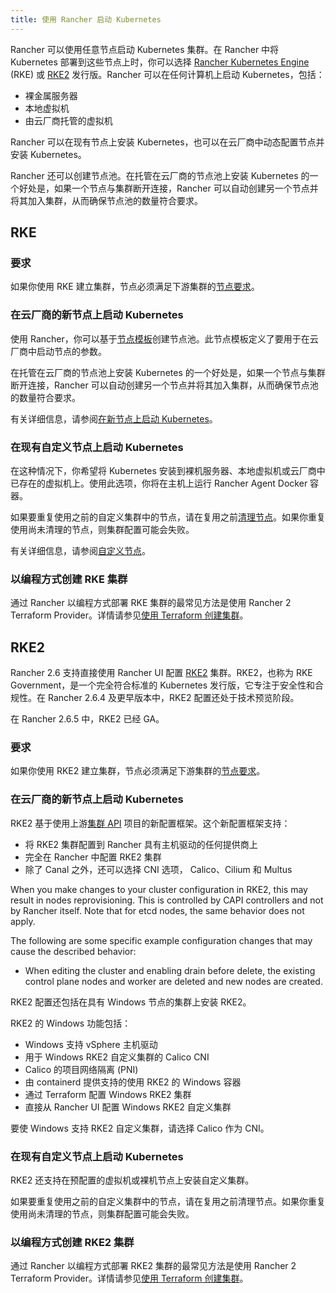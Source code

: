 ```yaml
---
title: 使用 Rancher 启动 Kubernetes
---
```


<head>
  <link rel="canonical" href="https://ranchermanager.docs.rancher.com/zh/how-to-guides/new-user-guides/launch-kubernetes-with-rancher"/>
</head>

Rancher 可以使用任意节点启动 Kubernetes 集群。在 Rancher 中将 Kubernetes 部署到这些节点上时，你可以选择 [Rancher Kubernetes Engine](https://rancher.com/docs/rke/latest/en/) (RKE) 或 [RKE2](https://docs.rke2.io) 发行版。Rancher 可以在任何计算机上启动 Kubernetes，包括：

- 裸金属服务器
- 本地虚拟机
- 由云厂商托管的虚拟机

Rancher 可以在现有节点上安装 Kubernetes，也可以在云厂商中动态配置节点并安装 Kubernetes。

Rancher 还可以创建节点池。在托管在云厂商的节点池上安装 Kubernetes 的一个好处是，如果一个节点与集群断开连接，Rancher 可以自动创建另一个节点并将其加入集群，从而确保节点池的数量符合要求。

## RKE

### 要求

如果你使用 RKE 建立集群，节点必须满足下游集群的[节点要求](../kubernetes-clusters-in-rancher-setup/node-requirements-for-rancher-managed-clusters.md)。

### 在云厂商的新节点上启动 Kubernetes

使用 Rancher，你可以基于[节点模板](use-new-nodes-in-an-infra-provider/use-new-nodes-in-an-infra-provider.md#节点模板)创建节点池。此节点模板定义了要用于在云厂商中启动节点的参数。

在托管在云厂商的节点池上安装 Kubernetes 的一个好处是，如果一个节点与集群断开连接，Rancher 可以自动创建另一个节点并将其加入集群，从而确保节点池的数量符合要求。

有关详细信息，请参阅[在新节点上启动 Kubernetes](use-new-nodes-in-an-infra-provider/use-new-nodes-in-an-infra-provider.md)。

### 在现有自定义节点上启动 Kubernetes

在这种情况下，你希望将 Kubernetes 安装到裸机服务器、本地虚拟机或云厂商中已存在的虚拟机上。使用此选项，你将在主机上运行 Rancher Agent Docker 容器。

如果要重复使用之前的自定义集群中的节点，请在复用之前[清理节点](../manage-clusters/clean-cluster-nodes.md)。如果你重复使用尚未清理的节点，则集群配置可能会失败。

有关详细信息，请参阅[自定义节点](../../../reference-guides/cluster-configuration/rancher-server-configuration/use-existing-nodes/use-existing-nodes.md)。

### 以编程方式创建 RKE 集群

通过 Rancher 以编程方式部署 RKE 集群的最常见方法是使用 Rancher 2 Terraform Provider。详情请参见[使用 Terraform 创建集群](https://registry.terraform.io/providers/rancher/rancher2/latest/docs/resources/cluster)。

## RKE2

Rancher 2.6 支持直接使用 Rancher UI 配置 [RKE2](https://docs.rke2.io/) 集群。RKE2，也称为 RKE Government，是一个完全符合标准的 Kubernetes 发行版，它专注于安全性和合规性。在 Rancher 2.6.4 及更早版本中，RKE2 配置还处于技术预览阶段。

在 Rancher 2.6.5 中，RKE2 已经 GA。

### 要求

如果你使用 RKE2 建立集群，节点必须满足下游集群的[节点要求](https://docs.rke2.io/install/requirements)。

### 在云厂商的新节点上启动 Kubernetes

RKE2 基于使用上游[集群 API](https://github.com/kubernetes-sigs/cluster-api) 项目的新配置框架。这个新配置框架支持：

- 将 RKE2 集群配置到 Rancher 具有主机驱动的任何提供商上
- 完全在 Rancher 中配置 RKE2 集群
- 除了 Canal 之外，还可以选择 CNI 选项， Calico、Cilium 和 Multus

When you make changes to your cluster configuration in RKE2, this may result in nodes reprovisioning. This is controlled by CAPI controllers and not by Rancher itself. Note that for etcd nodes, the same behavior does not apply.

The following are some specific example configuration changes that may cause the described behavior:

- When editing the cluster and enabling drain before delete, the existing control plane nodes and worker are deleted and new nodes are created.

RKE2 配置还包括在具有 Windows 节点的集群上安装 RKE2。

RKE2 的 Windows 功能包括：

- Windows 支持 vSphere 主机驱动
- 用于 Windows RKE2 自定义集群的 Calico CNI
- Calico 的项目网络隔离 (PNI)
- 由 containerd 提供支持的使用 RKE2 的 Windows 容器
- 通过 Terraform 配置 Windows RKE2 集群
- 直接从 Rancher UI 配置 Windows RKE2 自定义集群

要使 Windows 支持 RKE2 自定义集群，请选择 Calico 作为 CNI。

### 在现有自定义节点上启动 Kubernetes

RKE2 还支持在预配置的虚拟机或裸机节点上安装自定义集群。

如果要重复使用之前的自定义集群中的节点，请在复用之前清理节点。如果你重复使用尚未清理的节点，则集群配置可能会失败。

### 以编程方式创建 RKE2 集群

通过 Rancher 以编程方式部署 RKE2 集群的最常见方法是使用 Rancher 2 Terraform Provider。详情请参见[使用 Terraform 创建集群](https://registry.terraform.io/providers/rancher/rancher2/latest/docs/resources/cluster_v2)。